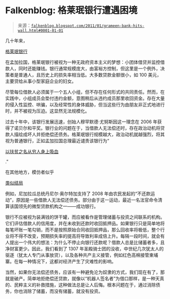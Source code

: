 <!--yml

类别：未分类

日期：2024-05-12 21:11:22

-->

# Falkenblog: 格莱珉银行遭遇困境

> 来源：[`falkenblog.blogspot.com/2011/01/grameen-bank-hits-wall.html#0001-01-01`](http://falkenblog.blogspot.com/2011/01/grameen-bank-hits-wall.html#0001-01-01)

几十年来，

[格莱珉银行](http://en.wikipedia.org/wiki/Grameen_Bank)

在孟加拉国，格莱珉银行被视为一种无政府资本主义的梦想：小团体借贷并监控借款人，同时还能赚钱。银行通常规模庞大，由富裕方控制，但这里是一个例外，决策者是普通人，且历史上的损失率相当低。大多数贷款金额很小，如 100 美元，主要贷给从事小型家庭企业的妇女。

尽管每位借款人必须属于一个五人小组，但不存在任何形式的共同责任。然而，在实践中，小组成员会垫付违约金额，意图稍后从违约成员那里收回资金。存在大量的侵入性监控、哄骗，以及经常性的身体威胁，但当这些行为由朋友非正式地进行时，并不被视为压迫。这显然无法规模化。

过去十年中，该银行发展迅速，创始人穆罕默德·尤努斯因这一理念在 2006 年获得了诺贝尔和平奖。银行业的问题在于，当借款人无法偿还时，存在政治动机将贷款人描绘成坏人并拒绝偿还债务。格莱珉银行规模越大，政治动机就越强烈，将其视为普通银行，正如孟加拉国总理最近谴责该银行为“

[以扶贫之名从穷人身上吸血](http://kristof.blogs.nytimes.com/2011/01/05/is-bangladesh-trying-to-take-over-grameen-bank/)

.”

在其他地方，模仿者似乎

[类似结局](http://www.nytimes.com/2011/01/06/business/global/06micro.html?_r=1&ref=business)

例如，尼加拉瓜总统丹尼尔·奥尔特加支持了 2008 年由农民发起的“不还款运动”，原因是一些借款人无法偿还债务。部分由于这一运动，最近一名法官命令清算该国领先的微型贷款机构之一——成功银行。

银行不应被视为装满钱的饼干罐，而应被看作是管理储蓄与投资之间联系的机构。它们评估借款人的信用度，并在未收到还款时收回抵押品。如果银行只是简单地将每笔坏账一笔勾销，而不是按照原始合同收回抵押品，那么回收率将极低，整个行业将不得不改变，预期损失率的提高将导致利率成倍上升。每隔一段时间，就会有人提出一个伟大的想法：为什么不停止向银行还款呢？借款人总是比储蓄者多，且净财富更少。因此，我们看到了 1307 年圣殿骑士团的没收，中世纪几次犹太人的驱逐（犹太人专门从事放贷），以及各种共产主义接管，例如红色高棉接管柬埔寨。在每一种情况下，这都对经济产生了灾难性的影响。

当然，如果你无法偿还债务，应该有一种避免沦为奴隶的方式，我们现在有了，那就是破产。简单地拒绝偿还贷款，就像以“机器人签名者”为借口那样，是一种天真的、民粹主义的补救措施，这种做法总是让人后悔。根本问题在于，通过消除债务，你也消除了储蓄，而没有储蓄，就没有投资。
